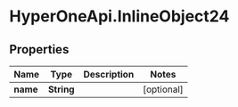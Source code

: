 # HyperOneApi.InlineObject24

## Properties
Name | Type | Description | Notes
------------ | ------------- | ------------- | -------------
**name** | **String** |  | [optional] 


